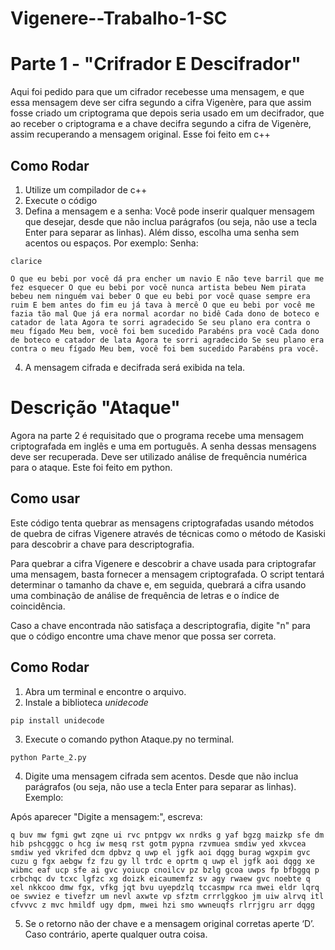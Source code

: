 # Vigenere--Trabalho-1-SC



#  Parte 1 - "Crifrador E Descifrador"

Aqui foi pedido para que um cifrador recebesse uma mensagem, e que essa mensagem
deve ser cifra segundo a cifra Vigenère, para que assim fosse criado um criptograma que
depois seria usado em um decifrador, que ao receber o criptograma e a chave decifra
segundo a cifra de Vigenère, assim recuperando a mensagem original. Esse foi feito em c++

## Como Rodar
1. Utilize um compilador de c++
2. Execute o código
3. Defina a mensagem e a senha: Você pode inserir qualquer mensagem que desejar, desde que não inclua parágrafos (ou seja, não use a tecla Enter para separar as linhas). Além disso, escolha uma senha sem acentos ou espaços. Por exemplo:
Senha:
```
clarice
```
```
O que eu bebi por você dá pra encher um navio E não teve barril que me fez esquecer O que eu bebi por você nunca artista bebeu Nem pirata bebeu nem ninguém vai beber O que eu bebi por você quase sempre era ruim E bem antes do fim eu já tava à mercê O que eu bebi por você me fazia tão mal Que já era normal acordar no bidê Cada dono de boteco e catador de lata Agora te sorri agradecido Se seu plano era contra o meu fígado Meu bem, você foi bem sucedido Parabéns pra você Cada dono de boteco e catador de lata Agora te sorri agradecido Se seu plano era contra o meu fígado Meu bem, você foi bem sucedido Parabéns pra você.
```
4. A mensagem cifrada e decifrada será exibida na tela.

# Descrição "Ataque"

Agora na parte 2 é requisitado que o programa recebe uma mensagem criptografada em inglês e uma em português. A senha dessas mensagens deve ser recuperada. Deve ser utilizado análise de frequência numérica para o ataque. Este foi feito em python. 
## Como usar

Este código tenta quebrar as mensagens criptografadas usando métodos de quebra de cifras Vigenere através de técnicas como o método de Kasiski para descobrir a chave para descriptografia.

Para quebrar a cifra Vigenere e descobrir a chave usada para criptografar uma mensagem, basta fornecer a mensagem criptografada. O script tentará determinar o tamanho da chave e, em seguida, quebrará a cifra usando uma combinação de análise de frequência de letras e o índice de coincidência.

Caso a chave encontrada não satisfaça a descriptografia, digite "n" para que o código encontre uma chave menor que possa ser correta.

## Como Rodar
1. Abra um terminal e encontre o arquivo.
2. Instale a biblioteca *unidecode*
```
pip install unidecode
```
3. Execute o comando python Ataque.py no terminal.
```
python Parte_2.py
```
4. Digite uma mensagem cifrada sem acentos. Desde que não inclua parágrafos (ou seja, não use a tecla Enter para separar as linhas). Exemplo:

Após aparecer "Digite a mensagem:", escreva:
```
q buv mw fgmi gwt zqne ui rvc pntpgv wx nrdks g yaf bgzg maizkp sfe dm hib pshcgggc o hcg iw mesq rst gotm pypna rzvmuea smdiw yed xkvcea smdiw yed vkrifed dcm dpbvz q uwp el jgfk aoi dqgg burag wgxpim gvc cuzu g fgx aebgw fz fzu gy ll trdc e oprtm q uwp el jgfk aoi dqgg xe wibmc eaf ucp sfe ai gvc yoiucp cnoilcv pz bzlg gcoa uwps fp bfbggq p crbchqc dv tcxc lgfzc xg doizk eicaumemfz sv agy rwaew gvc noebte q xel nkkcoo dmw fgx, vfkg jqt bvu uyepdzlq tccasmpw rca mwei eldr lqrq oe swviez e tivefzr um nevl axwte vp sfztm crrrlggkoo jm uiw alrvq itl cfvvvc z mvc hmildf ugy dpm, mwei hzi smo wwneuqfs rlrrjgru arr dqgg
```
5. Se o retorno não der chave e a mensagem original corretas aperte ‘D’. Caso contrário, aperte qualquer outra coisa. 

